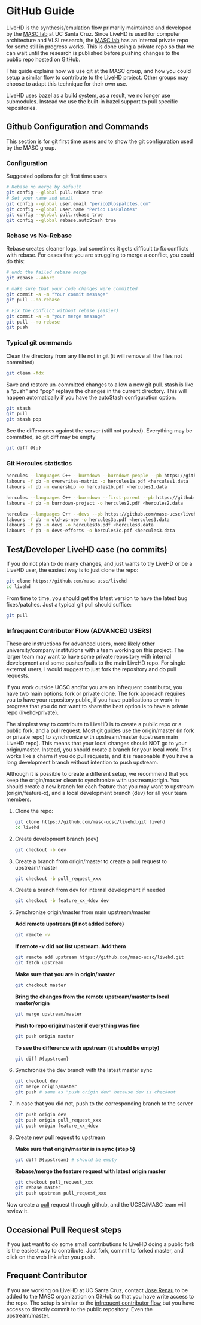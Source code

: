 # GitHub Guide

LiveHD is the synthesis/emulation flow primarily maintained and developed by
the [MASC lab][masc] at UC Santa Cruz. Since LiveHD is used for computer
architecture and VLSI research, the [MASC lab][masc] has an internal private
repo for some still in progress works. This is done using a private repo so
that we can wait until the research is published before pushing changes to the
public repo hosted on GitHub.

This guide explains how we use git at the MASC group, and how you could setup a
similar flow to contribute to the LiveHD project. Other groups may choose to
adapt this technique for their own use.

LiveHD uses bazel as a build system, as a result, we no longer use submodules.
Instead we use the built-in bazel support to pull specific repositories.

## Github Configuration and Commands

This section is for git first time users and to show the git configuration used
by the MASC group.

### Configuration

Suggested options for git first time users

```sh
# Rebase no merge by default
git config --global pull.rebase true
# Set your name and email
git config --global user.email "perico@lospalotes.com"
git config --global user.name "Perico LosPalotes"
git config --global pull.rebase true
git config --global rebase.autoStash true
```

### Rebase vs No-Rebase

Rebase creates cleaner logs, but sometimes it gets difficult to fix conflicts
with rebase. For cases that you are struggling to merge a conflict, you could
do this:

```sh
# undo the failed rebase merge
git rebase --abort

# make sure that your code changes were committed
git commit -a -m "Your commit message"
git pull --no-rebase

# Fix the conflict without rebase (easier)
git commit -a -m "your merge message"
git pull --no-rebase
git push
```

### Typical git commands

Clean the directory from any file not in git (it will remove all the files not committed)

```sh
git clean -fdx
```

Save and restore un-committed changes to allow a new git pull. stash is like a
"push" and "pop" replays the changes in the current directory. This will happen
automatically if you have the autoStash configuration option.

```sh
git stash
git pull
git stash pop
```

See the differences against the server (still not pushed). Everything may be
committed, so git diff may be empty

```sh
git diff @{u}
```

### Git Hercules statistics

```sh
hercules --languages C++ --burndown --burndown-people --pb https://github.com/masc-ucsc/livehd >hercules1.data
labours -f pb -m overwrites-matrix -o hercules1a.pdf <hercules1.data
labours -f pb -m ownership -o hercules1b.pdf <hercules1.data

hercules --languages C++ --burndown --first-parent --pb https://github.com/masc-ucsc/livehd >hercules2.data
labours -f pb -m burndown-project -o hercules2.pdf <hercules2.data

hercules --languages C++ --devs --pb https://github.com/masc-ucsc/livehd >hercules3.data
labours -f pb -m old-vs-new -o hercules3a.pdf <hercules3.data
labours -f pb -m devs -o hercules3b.pdf <hercules3.data
labours -f pb -m devs-efforts -o hercules3c.pdf <hercules3.data
```

## Test/Developer LiveHD case (no commits)

If you do not plan to do many changes, and just wants to try LiveHD or be a
LiveHD user, the easiest way is to just clone the repo:

```sh
git clone https://github.com/masc-ucsc/livehd
cd livehd
```

From time to time, you should get the latest version to have the latest bug fixes/patches.
Just a typical git pull should suffice:

```sh
git pull
```

### Infrequent Contributor Flow (ADVANCED USERS)

These are instructions for advanced users, more likely other university/company
institutions with a team working on this project. The larger team may want to
have some private repository with internal development and some pushes/pulls to
the main LiveHD repo. For single external users, I would suggest to just fork
the repository and do pull requests.

If you work outside UCSC and/or you are an infrequent contributor, you have two
main options: fork or private clone. The fork approach requires you to have
your repository public, if you have publications or work-in-progress that you
do not want to share the best option is to have a private repo (livehd-private).

The simplest way to contribute to LiveHD is to create a public repo or a public
fork, and a pull request. Most git guides use the origin/master (in fork or
private repo) to synchronize with upstream/master (upstream main LiveHD repo).
This means that your local changes should NOT go to your origin/master.
Instead, you should create a branch for your local work. This works like a
charm if you do pull requests, and it is reasonable if you have a long
development branch without intention to push upstream.

Although it is possible to create a different setup, we recommend that you keep
the origin/master clean to synchronize with upstream/origin. You should create
a new branch for each feature that you may want to upstream (origin/feature-x),
and a local development branch (dev) for all your team members.

1.  Clone the repo:

    ```sh
    git clone https://github.com/masc-ucsc/livehd.git livehd
    cd livehd
    ```

2.  Create development branch (dev)

    ```sh
    git checkout -b dev
    ```

3.  Create a branch from origin/master to create a pull request to upstream/master

    ```sh
    git checkout -b pull_request_xxx
    ```

4.  Create a branch from dev for internal development if needed

    ```sh
    git checkout -b feature_xx_4dev dev
    ```

5.  Synchronize origin/master from main upstream/master

    **Add remote upstream (if not added before)**

    ```sh
    git remote -v
    ```

    **If remote -v did not list upstream. Add them**

    ```sh
    git remote add upstream https://github.com/masc-ucsc/livehd.git
    git fetch upstream
    ```

    **Make sure that you are in origin/master**

    ```sh
    git checkout master
    ```

    **Bring the changes from the remote upstream/master to local master/origin**

    ```sh
    git merge upstream/master
    ```

    **Push to repo origin/master if everything was fine**

    ```sh
    git push origin master
    ```

    **To see the difference with upstream (it should be empty)**

    ```sh
    git diff @{upstream}
    ```

6.  Synchronize the dev branch with the latest master sync

    ```sh
    git checkout dev
    git merge origin/master
    git push # same as "push origin dev" because dev is checkout
    ```

7.  In case that you did not, push to the corresponding branch to the server

    ```sh
    git push origin dev
    git push origin pull_request_xxx
    git push origin feature_xx_4dev
    ```

8.  Create new [pull][pull] request to upstream

    **Make sure that origin/master is in sync (step 5)**

    ```sh
    git diff @{upstream} # should be empty
    ```

    **Rebase/merge the feature request with latest origin master**

    ```sh
    git checkout pull_request_xxx
    git rebase master
    git push upstream pull_request_xxx
    ```

Now create a [pull][pull] request through github, and the UCSC/MASC team will review it.

## Occasional Pull Request steps

If you just want to do some small contributions to LiveHD doing a public fork is the
easiest way to contribute. Just fork, commit to forked master, and click on the web link
after you push.

## Frequent Contributor

If you are working on LiveHD at UC Santa Cruz, contact [Jose
Renau](http://users.soe.ucsc.edu/~renau/) to be added to the MASC organization
on GitHub so that you have write access to the repo. The setup is similar to
the [infrequent contributor flow](#infrequent-contributor-flow) but you have
access to directly commit to the public repository. Even the upstream/master.

[pull]: https://help.github.com/articles/creating-a-pull-request
[masc]: http://masc.soe.ucsc.edu/
